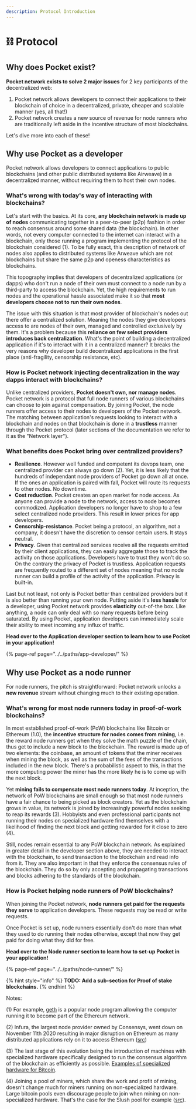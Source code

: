 ```yaml
---
description: Protocol Introduction
---
```


# ⛓ Protocol

## Why does Pocket exist?

**Pocket network exists to solve 2 major issues** for 2 key participants of the decentralized web:

1. Pocket network allows developers to connect their applications to their blockchain of choice in a decentralized, private, cheaper and scalable manner \(yes, all that!\)
2. Pocket network creates a new source of revenue for node runners who are traditionally left aside in the incentive structure of most blockchains.

Let's dive more into each of these!

## **Why use Pocket as a developer**

Pocket network allows developers to connect applications to public blockchains \(and other public distributed systems like Airweave\) in a decentralized manner, without requiring them to host their own nodes.

### What's wrong with today's way of interacting with blockchains?

Let's start with the basics. At its core, **any blockchain network is made up of nodes** communicating together in a peer-to-peer \(p2p\) fashion in order to reach consensus around some shared data \(the blockchain\). In other words, not every computer connected to the internet can interact with a blockchain, only those running a program implementing the protocol of the blockchain considered \(1\). To be fully exact, this description of network of nodes also applies to distributed systems like Arweave which are not blockchains but share the same p2p and openess characteristics as blockchains.

This topography implies that developers of decentralized applications \(or dapps\) who don't run a node of their own must connect to a node run by a third-party to access the blockchain. Yet, the high requirements to run nodes and the operational hassle associated make it so that **most developers choose not to run their own nodes**.

The issue with this situation is that most provider of blockchain's nodes out there offer a centralized solution. Meaning the nodes they give developers access to are nodes of their own, managed and controlled exclusively by them. It's a problem because this **reliance on few select providers introduces back centralization**. What's the point of building a decentralized application if it's to interact with it in a centralized manner? It breaks the very reasons why developer build decentralized applications in the first place \(anti-fragility, censorship resistance, etc\).

### How is Pocket network injecting decentralization in the way dapps interact with blockchains?

Unlike centralized providers, **Pocket doesn't own, nor manage nodes**. Pocket network is a protocol that full node runners of various blockchains can choose to join against compensation. By joining Pocket, the node runners offer access to their nodes to developers of the Pocket network. The matching between application's requests looking to interact with a blockchain and nodes on that blockchain is done in a **trustless** manner through the Pocket protocol \(later sections of the documentation we refer to it as the "Network layer"\).

### What benefits does Pocket bring over centralized providers?

* **Resilience**. However well funded and competent its devops team, one centralized provider can always go down \(2\). Yet, it is less likely that the hundreds of independant node providers of Pocket go down all at once. If the ones an application is paired with fall, Pocket will route its requests to other nodes. No downtime.
* **Cost reduction**. Pocket creates an open market for node access. As anyone can provide a node to the network, access to node becomes commodized. Application developers no longer have to shop to a few select centralized node providers. This result in lower prices for app developers.
* **Censorship-resistance**. Pocket being a protocol, an algorithm, not a company, it doesn't have the discretion to censor certain users. It stays neutral.
* **Privacy**. Given that centralized services receive all the requests emitted by their client applications, they can easily aggregate those to track the activity on those applications. Developers have to trust they won't do so. On the contrary the privacy of Pocket is trustless. Application requests are frequently routed to a different set of nodes meaning that no node runner can build a profile of the activity of the application. Privacy is built-in.

Last but not least, not only is Pocket better than centralized providers but it is also better than running your own node. Putting aside it's **less hassle** for a developer, using Pocket network provides **elasticity** out-of-the box. Like anything, a node can only deal with so many requests before being saturated. By using Pocket, application developers can immediately scale their ability to meet incoming any influx of traffic.

**Head over to the Application developer section to learn how to use Pocket in your application!**

{% page-ref page="../../paths/app-developer/" %}

## **Why use Pocket as a node runner**

For node runners, the pitch is straightforward: Pocket network unlocks a **new revenue** stream without changing much to their existing operation.

### What's wrong for most node runners today in proof-of-work blockchains?

In most established proof-of-work \(PoW\) blockchains like Bitcoin or Ethereum \(1.0\), the **incentive structure for nodes comes from mining**, i.e. the reward node runners get when they solve the math puzzle of the chain, thus get to include a new block to the blockchain. The reward is made up of two elements: the coinbase, an amount of tokens that the miner receives when mining the block, as well as the sum of the fees of the transactions included in the new block. There's a probabilistic aspect to this, in that the more computing power the miner has the more likely he is to come up with the next block.

Yet **mining fails to compensate most node runners today**. At inception, the network of PoW blockchains are small enough so that most node runners have a fair chance to being picked as block creators. Yet as the blockchain grows in value, its network is joined by increasingly powerful nodes seeking to reap its rewards \(3\). Hobbyists and even professional participants not running their nodes on specialized hardware find themselves with a likelihood of finding the next block and getting rewarded for it close to zero \(4\).

Still, nodes remain essential to any PoW blockchain network. As explained in greater detail in the developer section above, they are needed to interact with the blockchain, to send transaction to the blockchain and read info from it. They are also important in that they enforce the consensus rules of the blockchain. They do so by only accepting and propagating transactions and blocks adhering to the standards of the blockchain.

### How is Pocket helping node runners of PoW blockchains?

When joining the Pocket network, **node runners get paid for the requests they serve** to application developers. These requests may be read or write requests.

Once Pocket is set up, node runners essentially don't do more than what they used to do running their nodes otherwise, except that now they get paid for doing what they did for free.

**Head over to the Node runner section to learn how to set-up Pocket in your application!**

{% page-ref page="../../paths/node-runner/" %}

{% hint style="info" %}
**TODO: Add a sub-section for Proof of stake blockchains.**
{% endhint %}



Notes:

\(1\) For example, [geth](https://github.com/ethereum/go-ethereum) is a popular node program allowing the computer running it to become part of the Ethereum network.

\(2\) Infura, the largest node provider owned by Consensys, went down on November 11th 2020 resulting in major disruption on Ethereum as many distributed applications rely on it to access Ethereum \([src](https://coinmarketcap.com/alexandria/article/ethereums-infura-iating-outage-revives-decentralization-concerns)\)

\(3\) The last stage of this evolution being the introduction of machines with specialized hardware specifically designed to run the consensus algorithm of the blockchain as efficiently as possible. [Examples of specialized hardware for Bitcoin](https://www.buybitcoinworldwide.com/mining/hardware/).

\(4\) Joining a pool of miners, which share the work and profit of mining, doesn't change much for miners running on non-specialized hardware. Large bitcoin pools even discourage people to join when mining on non-specialized hardware. That's the case for the Slush pool for example \([src](https://help.slushpool.com/en/support/solutions/articles/77000422800)\).



